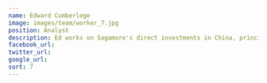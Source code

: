 ```yaml
---
name: Edward Cumberlege
image: images/team/worker_7.jpg
position: Analyst
description: Ed works on Sagamore's direct investments in China, principally at Grassland Finance. Previously, Ed was  seconded to to an affiliate fund, Arbor Ventures, where he focused on financial technology investments across the Asia Pacific region. He received a BSc in Mathematics from Edinburgh University and spent a year on exchange at Hong Kong University.
facebook_url:
twitter_url:
google_url:
sort: 7
---
```

